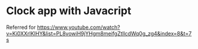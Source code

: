 # Clock app with Javacript

Referred for https://www.youtube.com/watch?v=Ki0XXrlKlHY&list=PL8vowiH9jYHgm8meifgZtllcdWq0g_zg4&index=8&t=7s